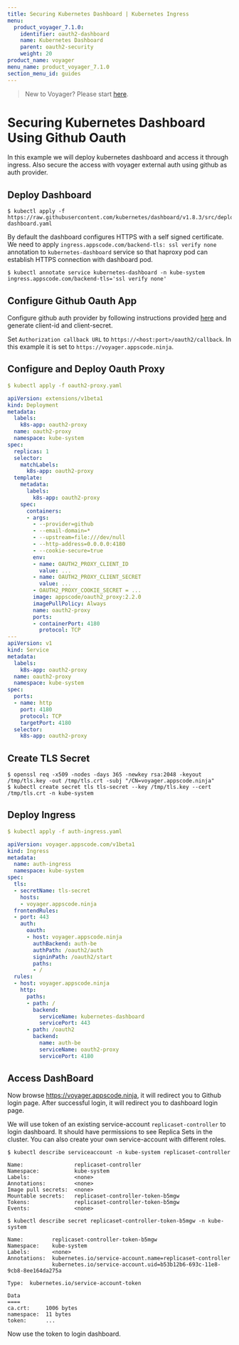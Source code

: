 ```yaml
---
title: Securing Kubernetes Dashboard | Kubernetes Ingress
menu:
  product_voyager_7.1.0:
    identifier: oauth2-dashboard
    name: Kubernetes Dashboard
    parent: oauth2-security
    weight: 20
product_name: voyager
menu_name: product_voyager_7.1.0
section_menu_id: guides
---
```


> New to Voyager? Please start [here](/products/voyager/7.1.0/concepts/overview).

# Securing Kubernetes Dashboard Using Github Oauth

In this example we will deploy kubernetes dashboard and access it through ingress. Also secure the access with voyager external auth using github as auth provider.

## Deploy Dashboard

```
$ kubectl apply -f https://raw.githubusercontent.com/kubernetes/dashboard/v1.8.3/src/deploy/recommended/kubernetes-dashboard.yaml
```

By default the dashboard configures HTTPS with a self signed certificate. We need to apply `ingress.appscode.com/backend-tls: ssl verify none` annotation to `kubernetes-dashboard` service so that haproxy pod can establish HTTPS connection with dashboard pod.

```
$ kubectl annotate service kubernetes-dashboard -n kube-system ingress.appscode.com/backend-tls='ssl verify none'
```

## Configure Github Oauth App

Configure github auth provider by following instructions provided [here](https://github.com/bitly/oauth2_proxy#github-auth-provider) and generate client-id and client-secret.

Set `Authorization callback URL` to `https://<host:port>/oauth2/callback`. In this example it is set to `https://voyager.appscode.ninja`.

## Configure and Deploy Oauth Proxy

```yaml
$ kubectl apply -f oauth2-proxy.yaml

apiVersion: extensions/v1beta1
kind: Deployment
metadata:
  labels:
    k8s-app: oauth2-proxy
  name: oauth2-proxy
  namespace: kube-system
spec:
  replicas: 1
  selector:
    matchLabels:
      k8s-app: oauth2-proxy
  template:
    metadata:
      labels:
        k8s-app: oauth2-proxy
    spec:
      containers:
      - args:
        - --provider=github
        - --email-domain=*
        - --upstream=file:///dev/null
        - --http-address=0.0.0.0:4180
        - --cookie-secure=true
        env:
        - name: OAUTH2_PROXY_CLIENT_ID
          value: ...
        - name: OAUTH2_PROXY_CLIENT_SECRET
          value: ...
        - OAUTH2_PROXY_COOKIE_SECRET = ...
        image: appscode/oauth2_proxy:2.2.0
        imagePullPolicy: Always
        name: oauth2-proxy
        ports:
        - containerPort: 4180
          protocol: TCP
---
apiVersion: v1
kind: Service
metadata:
  labels:
    k8s-app: oauth2-proxy
  name: oauth2-proxy
  namespace: kube-system
spec:
  ports:
  - name: http
    port: 4180
    protocol: TCP
    targetPort: 4180
  selector:
    k8s-app: oauth2-proxy
```

## Create TLS Secret

```console
$ openssl req -x509 -nodes -days 365 -newkey rsa:2048 -keyout /tmp/tls.key -out /tmp/tls.crt -subj "/CN=voyager.appscode.ninja"
$ kubectl create secret tls tls-secret --key /tmp/tls.key --cert /tmp/tls.crt -n kube-system
```

## Deploy Ingress

```yaml
$ kubectl apply -f auth-ingress.yaml

apiVersion: voyager.appscode.com/v1beta1
kind: Ingress
metadata:
  name: auth-ingress
  namespace: kube-system
spec:
  tls:
  - secretName: tls-secret
    hosts:
    - voyager.appscode.ninja
  frontendRules:
  - port: 443
    auth:
      oauth:
      - host: voyager.appscode.ninja
        authBackend: auth-be
        authPath: /oauth2/auth
        signinPath: /oauth2/start
        paths:
        - /
  rules:
  - host: voyager.appscode.ninja
    http:
      paths:
      - path: /
        backend:
          serviceName: kubernetes-dashboard
          servicePort: 443
      - path: /oauth2
        backend:
          name: auth-be
          serviceName: oauth2-proxy
          servicePort: 4180
```

## Access DashBoard

Now browse https://voyager.appscode.ninja, it will redirect you to Github login page. After successful login, it will redirect you to dashboard login page.

We will use token of an existing service-account `replicaset-controller` to login dashboard. It should have permissions to see Replica Sets in the cluster. You can also create your own service-account with different roles.

```
$ kubectl describe serviceaccount -n kube-system replicaset-controller

Name:                replicaset-controller
Namespace:           kube-system
Labels:              <none>
Annotations:         <none>
Image pull secrets:  <none>
Mountable secrets:   replicaset-controller-token-b5mgw
Tokens:              replicaset-controller-token-b5mgw
Events:              <none>
```

```
$ kubectl describe secret replicaset-controller-token-b5mgw -n kube-system

Name:         replicaset-controller-token-b5mgw
Namespace:    kube-system
Labels:       <none>
Annotations:  kubernetes.io/service-account.name=replicaset-controller
              kubernetes.io/service-account.uid=b53b12b6-693c-11e8-9cb8-8ee164da275a

Type:  kubernetes.io/service-account-token

Data
====
ca.crt:     1006 bytes
namespace:  11 bytes
token:      ...
```

Now use the token to login dashboard.
